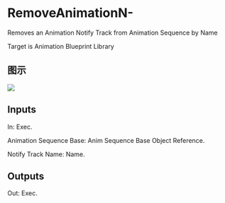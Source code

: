 # RemoveAnimationN-

Removes an Animation Notify Track from Animation Sequence by Name

Target is Animation Blueprint Library

## 图示

![]($-20221218-17513156.png)

## Inputs

In: Exec.

Animation Sequence Base: Anim Sequence Base Object Reference.

Notify Track Name: Name.  

## Outputs

Out: Exec.

